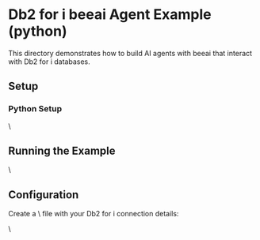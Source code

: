 # Db2 for i beeai Agent Example (python)

This directory demonstrates how to build AI agents with beeai that interact with Db2 for i databases.

## Setup

### Python Setup

\\

## Running the Example

\\

## Configuration

Create a \ file with your Db2 for i connection details:

\\
